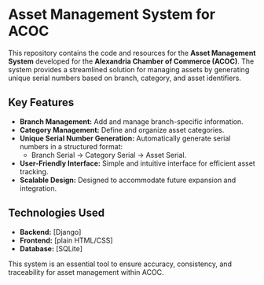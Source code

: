 # Asset Management System for ACOC

This repository contains the code and resources for the **Asset Management System** developed for the **Alexandria Chamber of Commerce (ACOC)**. The system provides a streamlined solution for managing assets by generating unique serial numbers based on branch, category, and asset identifiers.

## Key Features
- **Branch Management:** Add and manage branch-specific information.
- **Category Management:** Define and organize asset categories.
- **Unique Serial Number Generation:** Automatically generate serial numbers in a structured format:
  - Branch Serial → Category Serial → Asset Serial.
- **User-Friendly Interface:** Simple and intuitive interface for efficient asset tracking.
- **Scalable Design:** Designed to accommodate future expansion and integration.

## Technologies Used
- **Backend:** [Django]
- **Frontend:** [plain HTML/CSS]
- **Database:** [SQLite]

This system is an essential tool to ensure accuracy, consistency, and traceability for asset management within ACOC.
